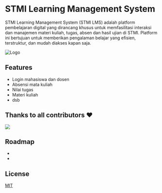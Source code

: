 
# STMI Learning Management System

STMI Learning Management System (STMI LMS) adalah platform pembelajaran digital yang dirancang khusus untuk memfasilitasi interaksi dan manajemen materi kuliah, tugas, absen dan hasil ujian di STMI. Platform ini bertujuan untuk memberikan pengalaman belajar yang efisien, terstruktur, dan mudah diakses kapan saja.


![Logo](https://i.imgur.com/yvHgyiz.png)

## Features

- Login mahasiswa dan dosen
- Absensi mata kuliah
- Nilai tugas
- Materi kuliah
- dsb


## Thanks to all contributors ❤

<a href="https://github.com/thisgleammm/stmi-lms/graphs/contributors">
  <img src="https://contrib.rocks/image?repo=thisgleammm/stmi-lms" />
</a>

## Roadmap

- 

- 


## License

[MIT](https://choosealicense.com/licenses/mit/)


